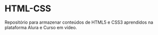 # HTML-CSS
Repositório para armazenar conteúdos de HTML5 e CSS3 aprendidos na plataforma Alura e Curso em vídeo.
